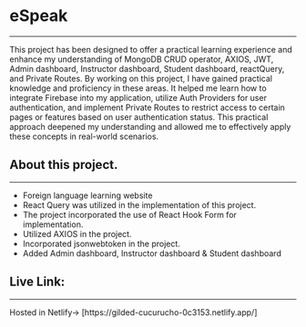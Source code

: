 <h1>eSpeak</h1>
<hr>
<p>This project has been designed to offer a practical learning experience and enhance my understanding of MongoDB CRUD operator, AXIOS, JWT, Admin dashboard, Instructor dashboard, Student dashboard, reactQuery, and Private Routes. By working on this project, I have gained practical knowledge and proficiency in these areas. It helped me learn how to integrate Firebase into my application, utilize Auth Providers for user authentication, and implement Private Routes to restrict access to certain pages or features based on user authentication status. This practical approach deepened my understanding and allowed me to effectively apply these concepts in real-world scenarios.</p> 

<h2>About this project.</h2>
<hr>
<ul>
<li>Foreign language learning website</li>
<li>React Query was utilized in the implementation of this project.</li>
<li>The project incorporated the use of React Hook Form for implementation.</li>
<li>Utilized AXIOS in the project.</li>
<li>Incorporated jsonwebtoken in the project. </li>
<li>Added Admin dashboard, Instructor dashboard & Student dashboard</li>
</ul>

<h2>Live Link:</h2>
<hr>
Hosted in Netlify-> [https://gilded-cucurucho-0c3153.netlify.app/]

